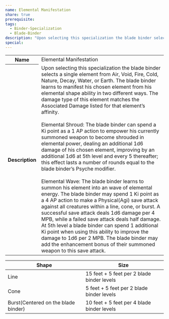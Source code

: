 ```yaml
---
name: Elemental Manifestation
share: true
prerequisite: 
tags:
  - Binder-Specialization
  - Blade-Binder
description: "Upon selecting this specialization the blade binder selects a single element from Air, Void, Fire, Cold, Nature, Decay, Water, or Earth.  The blade binder learns to manifest his chosen element from his elemental shape ability in two different ways. The damage type of this element matches the Associated Damage listed for that element’s affinity.<br><br>Elemental Shroud: The blade binder can spend a Ki point as a 1 AP action to empower his currently summoned weapon to become shrouded in elemental power, dealing an additional 1d6 damage of his chosen element, improving by an additional 1d6 at 5th level and every 5 thereafter; this effect lasts a number of rounds equal to the blade binder’s Psyche modifier.<br><br>Elemental Wave: The blade binder learns to summon his element into an wave of elemental energy. The blade binder may spend 1 Ki point as a 4 AP action to make a Physical(Agi) save attack against all creatures within a line, cone, or burst. A successful save attack deals 1d6 damage per 4 MPB, while a failed save attack deals half damage. At 5th level a blade binder can spend 1 additional Ki point when using this ability to improve the damage to 1d6 per 2 MPB. The blade binder may add the enhancement bonus of their summoned weapon to this save attack."
special: 
---
```


<p><span style="overflow-x: auto;"><table><tbody><tr><th>Name</th><td>Elemental Manifestation</td></tr><tr><th>Description</th><td>Upon selecting this specialization the blade binder selects a single element from Air, Void, Fire, Cold, Nature, Decay, Water, or Earth.  The blade binder learns to manifest his chosen element from his elemental shape ability in two different ways. The damage type of this element matches the Associated Damage listed for that element’s affinity.<br><br>Elemental Shroud: The blade binder can spend a Ki point as a 1 AP action to empower his currently summoned weapon to become shrouded in elemental power, dealing an additional 1d6 damage of his chosen element, improving by an additional 1d6 at 5th level and every 5 thereafter; this effect lasts a number of rounds equal to the blade binder’s Psyche modifier.<br><br>Elemental Wave: The blade binder learns to summon his element into an wave of elemental energy. The blade binder may spend 1 Ki point as a 4 AP action to make a Physical(Agi) save attack against all creatures within a line, cone, or burst. A successful save attack deals 1d6 damage per 4 MPB, while a failed save attack deals half damage. At 5th level a blade binder can spend 1 additional Ki point when using this ability to improve the damage to 1d6 per 2 MPB. The blade binder may add the enhancement bonus of their summoned weapon to this save attack.</td></tr></tbody></table></span></p>


|Shape|Size|
|---|---|
|Line|15 feet + 5 feet per 2 blade binder levels|
|Cone|5 feet + 5 feet per 2 blade binder levels|
|Burst(Centered on the blade binder)|10 feet + 5 feet per 4 blade binder levels|